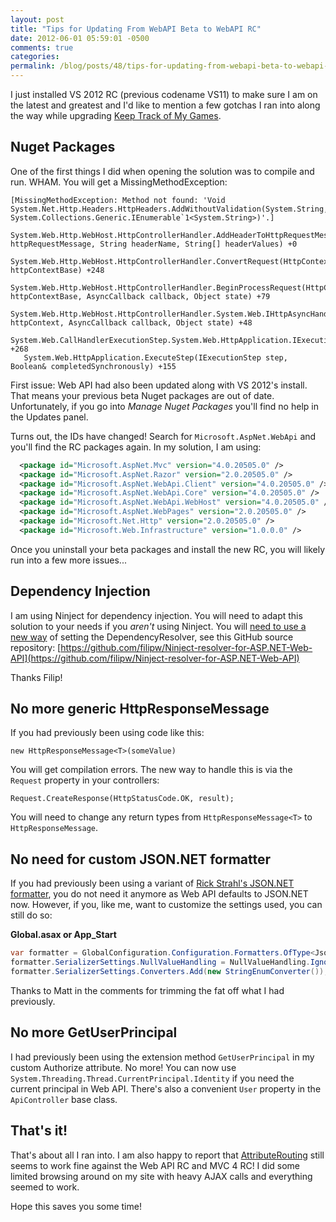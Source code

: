 ```yaml
---
layout: post
title: "Tips for Updating From WebAPI Beta to WebAPI RC"
date: 2012-06-01 05:59:01 -0500
comments: true
categories:
permalink: /blog/posts/48/tips-for-updating-from-webapi-beta-to-webapi-rc
---
```


I just installed VS 2012 RC (previous codename VS11) to make sure I am on the latest and greatest and I'd like to mention a few gotchas I ran into along the way while upgrading [Keep Track of My Games](http://keeptrackofmygames.com).

## Nuget Packages

One of the first things I did when opening the solution was to compile and run. WHAM. You will get a MissingMethodException:

```
[MissingMethodException: Method not found: 'Void System.Net.Http.Headers.HttpHeaders.AddWithoutValidation(System.String, System.Collections.Generic.IEnumerable`1<System.String>)'.]
   System.Web.Http.WebHost.HttpControllerHandler.AddHeaderToHttpRequestMessage(HttpRequestMessage httpRequestMessage, String headerName, String[] headerValues) +0
   System.Web.Http.WebHost.HttpControllerHandler.ConvertRequest(HttpContextBase httpContextBase) +248
   System.Web.Http.WebHost.HttpControllerHandler.BeginProcessRequest(HttpContextBase httpContextBase, AsyncCallback callback, Object state) +79
   System.Web.Http.WebHost.HttpControllerHandler.System.Web.IHttpAsyncHandler.BeginProcessRequest(HttpContext httpContext, AsyncCallback callback, Object state) +48
   System.Web.CallHandlerExecutionStep.System.Web.HttpApplication.IExecutionStep.Execute() +268
   System.Web.HttpApplication.ExecuteStep(IExecutionStep step, Boolean& completedSynchronously) +155
```

First issue: Web API had also been updated along with VS 2012's install. That means your previous beta Nuget packages are out of date. Unfortunately, if you go into *Manage Nuget Packages* you'll find no help in the Updates panel.

Turns out, the IDs have changed! Search for `Microsoft.AspNet.WebApi` and you'll find the RC packages again. In my solution, I am using:

```xml
  <package id="Microsoft.AspNet.Mvc" version="4.0.20505.0" />
  <package id="Microsoft.AspNet.Razor" version="2.0.20505.0" />
  <package id="Microsoft.AspNet.WebApi.Client" version="4.0.20505.0" />
  <package id="Microsoft.AspNet.WebApi.Core" version="4.0.20505.0" />
  <package id="Microsoft.AspNet.WebApi.WebHost" version="4.0.20505.0" />
  <package id="Microsoft.AspNet.WebPages" version="2.0.20505.0" />
  <package id="Microsoft.Net.Http" version="2.0.20505.0" />
  <package id="Microsoft.Web.Infrastructure" version="1.0.0.0" />
```

Once you uninstall your beta packages and install the new RC, you will likely run into a few more issues...

## Dependency Injection

I am using Ninject for dependency injection. You will need to adapt this solution to your needs if you *aren't* using Ninject. You will [need to use a new way](http://www.strathweb.com/2012/05/using-ninject-with-the-latest-asp-net-web-api-source/) of setting the DependencyResolver, see this GitHub source repository: [https://github.com/filipw/Ninject-resolver-for-ASP.NET-Web-API](https://github.com/filipw/Ninject-resolver-for-ASP.NET-Web-API)

Thanks Filip!

## No more generic HttpResponseMessage

If you had previously been using code like this:

    new HttpResponseMessage<T>(someValue)

You will get compilation errors. The new way to handle this is via the `Request` property in your controllers:

    Request.CreateResponse(HttpStatusCode.OK, result);

You will need to change any return types from `HttpResponseMessage<T>` to `HttpResponseMessage`.

## No need for custom JSON.NET formatter

If you had previously been using a variant of [Rick Strahl's JSON.NET formatter](http://www.west-wind.com/weblog/posts/2012/Mar/09/Using-an-alternate-JSON-Serializer-in-ASPNET-Web-API), you do not need it anymore as Web API defaults to JSON.NET now. However, if you, like me, want to customize the settings used, you can still do so:

**Global.asax or App_Start**

```c#
var formatter = GlobalConfiguration.Configuration.Formatters.OfType<JsonMediaTypeFormatter>().First();
formatter.SerializerSettings.NullValueHandling = NullValueHandling.Ignore;
formatter.SerializerSettings.Converters.Add(new StringEnumConverter());
```

Thanks to Matt in the comments for trimming the fat off what I had previously.

## No more GetUserPrincipal

I had previously been using the extension method `GetUserPrincipal` in my custom Authorize attribute. No more! You can now use `System.Threading.Thread.CurrentPrincipal.Identity` if you need the current principal in Web API. There's also a convenient `User` property in the `ApiController` base class.

## That's it!

That's about all I ran into. I am also happy to report that [AttributeRouting](https://github.com/mccalltd/AttributeRouting) still seems to work fine against the Web API RC and MVC 4 RC! I did some limited browsing around on my site with heavy AJAX calls and everything seemed to work.

Hope this saves you some time!